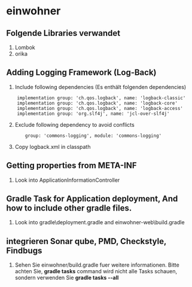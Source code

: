 # einwohner
## Folgende Libraries verwandet
1. Lombok
2. orika

## Adding Logging Framework (Log-Back)
1. Include following dependencies (Es enthält folgenden dependencies)
```
    implementation group: 'ch.qos.logback', name: 'logback-classic'
    implementation group: 'ch.qos.logback', name: 'logback-core'
    implementation group: 'ch.qos.logback', name: 'logback-access'
    implementation group: 'org.slf4j', name: 'jcl-over-slf4j'
```
2. Exclude following dependency to avoid conflicts
```
       group: 'commons-logging', module: 'commons-logging'
```
3. Copy logback.xml in classpath

## Getting properties from META-INF
1. Look into ApplicationInformationController

## Gradle Task for Application deployment, And how to include other gradle files.
1. Look into gradle\deployment.gradle and einwohner-web\build.gradle

## integrieren Sonar qube, PMD, Checkstyle, Findbugs 
1. Sehen Sie einwohner/build.gradle fuer weitere informationen.
Bitte achten Sie, **gradle tasks** command wird nicht alle Tasks schauen, sondern verwenden Sie **gradle tasks --all**  
